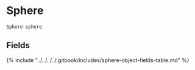 # Sphere

`Sphere sphere`

## Fields

{% include "../../../../.gitbook/includes/sphere-object-fields-table.md" %}
